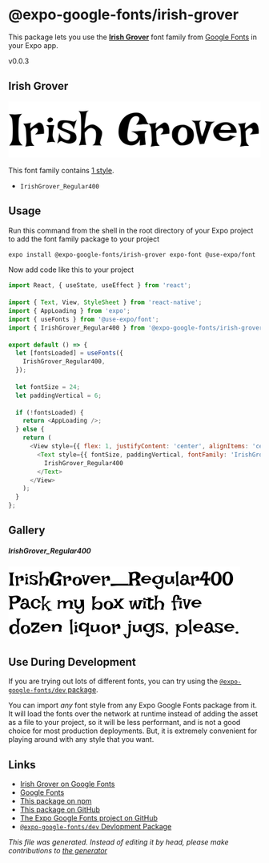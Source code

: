 # @expo-google-fonts/irish-grover

This package lets you use the [**Irish Grover**](https://fonts.google.com/specimen/Irish+Grover) font family from [Google Fonts](https://fonts.google.com/) in your Expo app.

v0.0.3

## Irish Grover

![Irish Grover](./font-family.png)

This font family contains [1 style](#gallery).

- `IrishGrover_Regular400`

## Usage

Run this command from the shell in the root directory of your Expo project to add the font family package to your project
```sh
expo install @expo-google-fonts/irish-grover expo-font @use-expo/font
```

Now add code like this to your project
```js
import React, { useState, useEffect } from 'react';

import { Text, View, StyleSheet } from 'react-native';
import { AppLoading } from 'expo';
import { useFonts } from '@use-expo/font';
import { IrishGrover_Regular400 } from '@expo-google-fonts/irish-grover';

export default () => {
  let [fontsLoaded] = useFonts({
    IrishGrover_Regular400,
  });

  let fontSize = 24;
  let paddingVertical = 6;

  if (!fontsLoaded) {
    return <AppLoading />;
  } else {
    return (
      <View style={{ flex: 1, justifyContent: 'center', alignItems: 'center' }}>
        <Text style={{ fontSize, paddingVertical, fontFamily: 'IrishGrover_Regular400' }}>
          IrishGrover_Regular400
        </Text>
      </View>
    );
  }
};

```

## Gallery

##### IrishGrover_Regular400
![IrishGrover_Regular400](./871e6c825a4e60667eb8131be9f23ace65f65e3f15a9c08c3a798797c9e361b2.ttf.png)


## Use During Development

If you are trying out lots of different fonts, you can try using the [`@expo-google-fonts/dev` package](https://www.npmjs.com/package/@expo-google-fonts/dev).

You can import *any* font style from any Expo Google Fonts package from it. It will load the fonts
over the network at runtime instead of adding the asset as a file to your project, so it will be 
less performant, and is not a good choice for most production deployments. But, it is extremely convenient
for playing around with any style that you want.

## Links

- [Irish Grover on Google Fonts](https://fonts.google.com/specimen/Irish+Grover)
- [Google Fonts](https://fonts.google.com/)
- [This package on npm](https://www.npmjs.com/package/@expo-google-fonts/irish-grover)
- [This package on GitHub](https://github.com/expo/google-fonts/tree/master/font-packages/irish-grover)
- [The Expo Google Fonts project on GitHub](https://github.com/expo/google-fonts)
- [`@expo-google-fonts/dev` Devlopment Package](https://github.com/expo/google-fonts/tree/master/font-packages/dev)


*This file was generated. Instead of editing it by head, please make contributions to [the generator](https://github.com/expo/google-fonts/tree/master/packages/generator)*
